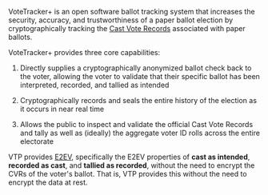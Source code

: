 VoteTracker+ is an open software ballot tracking system that increases the security, accuracy, and trustworthiness of a paper ballot election by cryptographically tracking the [Cast Vote Records](https://pages.nist.gov/ElectionGlossary/#cast-vote-record) associated with paper ballots.

VoteTracker+ provides three core capabilities:

1. Directly supplies a cryptographically anonymized ballot check back to the voter, allowing the voter to validate that their specific ballot has been interpreted, recorded, and tallied as intended

2. Cryptographically records and seals the entire history of the election as it occurs in near real time

3. Allows the public to inspect and validate the official Cast Vote Records and tally as well as (ideally) the aggregate voter ID rolls across the entire electorate

VTP provides [E2EV](https://en.wikipedia.org/wiki/End-to-end_auditable_voting_systems), specifically the E2EV properties of  __cast as intended__, __recorded as cast__, and __tallied as recorded__, without the need to encrypt the CVRs of the voter's ballot.  That is, VTP provides this without the need to encrypt the data at rest.
